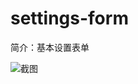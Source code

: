 # settings-form

简介：基本设置表单

![截图](https://img.alicdn.com/tfs/TB1F2GTXqmWBuNjy1XaXXXCbXXa-1900-1506.png)
